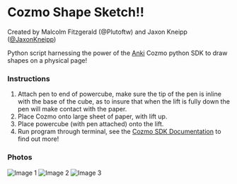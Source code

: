 # Cozmo Shape Sketch!!

Created by Malcolm Fitzgerald (@Plutoftw) and Jaxon Kneipp ([@JaxonKneipp](https://github.com/JaxonKneipp))

Python script harnessing the power of the [Anki](https://github.com/anki) Cozmo python SDK to draw shapes on a physical page!

### Instructions

1. Attach pen to end of powercube, make sure the tip of the pen is inline with the base of the cube, as to insure that when the lift is fully down the pen will make contact with the paper.
2. Place Cozmo onto large sheet of paper, with lift up.
3. Place powercube (with pen attached) onto the lift.
4. Run program through terminal, see the [Cozmo SDK Documentation](http://cozmosdk.anki.com/docs/getstarted.html) to find out more!

### Photos

![Image 1](https://github.com/Plutoftw/cozmo_shape_sketch/blob/master/photos/1.jpg)
![Image 2](https://github.com/Plutoftw/cozmo_shape_sketch/blob/master/photos/2.jpg)
![Image 3](https://github.com/Plutoftw/cozmo_shape_sketch/blob/master/photos/3.jpg)
